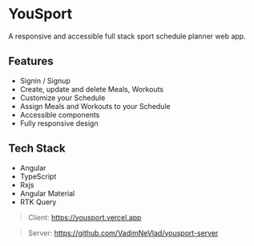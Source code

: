 # YouSport

A responsive and accessible full stack sport schedule planner web app.

## Features

- Signin / Signup
- Create, update and delete Meals, Workouts
- Customize your Schedule
- Assign Meals and Workouts to your Schedule
- Accessible components
- Fully responsive design

## Tech Stack

- Angular
- TypeScript
- Rxjs
- Angular Material
- RTK Query

> Client: https://yousport.vercel.app

> Server: https://github.com/VadimNeVlad/yousport-server
